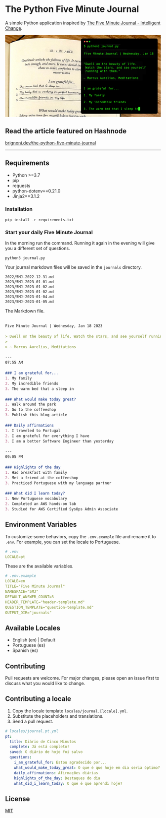 # The Python Five Minute Journal

A simple Python application inspired by [The Five Minute Journal - Intelligent Change](https://www.intelligentchange.com/products/the-five-minute-journal).

![Python Five Minute Journal Cover](cover.jpg)

## Read the article featured on Hashnode
[brignoni.dev/the-python-five-minute-journal](https://brignoni.dev/the-python-five-minute-journal)

---

## Requirements
* Python >=3.7
* pip
* requests
* python-dotenv==0.21.0
* Jinja2==3.1.2

### Installation

```
pip install -r requirements.txt
```

### Start your daily Five Minute Journal
In the morning run the command. Running it again in the evening will give you a different set of questions.

```
python3 journal.py
```

Your journal markdown files will be saved in the `journals` directory.

```
2022/5MJ-2022-12-31.md
2023/5MJ-2023-01-01.md
2023/5MJ-2023-01-02.md
2023/5MJ-2023-01-02.md
2023/5MJ-2023-01-04.md
2023/5MJ-2023-01-05.md
```

The Markdown file.

```markdown

Five Minute Journal | Wednesday, Jan 18 2023

> Dwell on the beauty of life. Watch the stars, and see yourself running with them.
> 
> ~ Marcus Aurelius, Meditations

---
07:55 AM

### I am grateful for...
1. My family
2. My incredible friends
3. The warm bed that a sleep in

### What would make today great?
1. Walk around the park
2. Go to the coffeeshop
3. Publish this blog article

### Daily affirmations
1. I traveled to Portugal
2. I am grateful for everything I have
3. I am a better Software Engineer than yesterday

---
09:05 PM

### Highlights of the day
1. Had breakfast with family
2. Met a friend at the coffeeshop
3. Practiced Portuguese with my language partner

### What did I learn today?
1. New Portuguese vocabulary
2. Completed an AWS hands-on lab
3. Studied for AWS Certified SysOps Admin Associate

```

## Environment Variables
To customize some behaviors, copy the `.env.example` file and rename it to `.env`. For example, you can set the locale to Portuguese.

```yml
# .env
LOCALE=pt
```

These are the available variables.

```yml
# .env.example
LOCALE=en
TITLE="Five Minute Journal"
NAMESPACE="5MJ"
DEFAULT_ANSWER_COUNT=3
HEADER_TEMPLATE="header-template.md"
QUESTION_TEMPLATE="question-template.md"
OUTPUT_DIR="journals"
```

## Available Locales
- English (en) | Default
- Portuguese (es)
- Spanish (es)

## Contributing
Pull requests are welcome. For major changes, please open an issue first to discuss what you would like to change.

<!-- Please make sure to update tests as appropriate. -->
<!-- @todo Add tests -->

## Contributing a locale
1. Copy the locale template `locales/journal.[locale].yml`.
2. Substitute the placeholders and translations.
3. Send a pull request.

```yml
# locales/journal.pt.yml
pt:
  title: Diário de Cinco Minutos
  complete: Já está completo!
  saved: O diário de hoje foi salvo
  questions:
    i_am_grateful_for: Estou agradecido por...
    what_would_make_today_great: O que é que hoje em dia seria óptimo?
    daily_affirmations: Afirmações diárias
    highlights_of_the_day: Destaques do dia
    what_did_i_learn_today: O que é que aprendi hoje?
```

## License
[MIT](https://choosealicense.com/licenses/mit/)